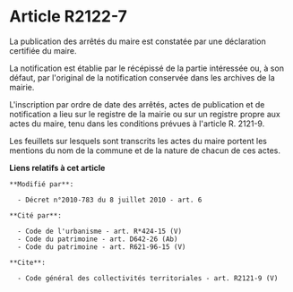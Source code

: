 # Article R2122-7

La publication des arrêtés du maire est constatée par une déclaration certifiée du maire. 

La notification est établie par le récépissé de la partie intéressée ou, à son défaut, par l'original de la notification
conservée dans les archives de la mairie. 

L'inscription par ordre de date des arrêtés, actes de publication et de notification a lieu sur le registre de la mairie ou
sur un registre propre aux actes du maire, tenu dans les conditions prévues à l'article R. 2121-9. 

Les feuillets sur lesquels sont transcrits les actes du maire portent les mentions du nom de la commune et de la nature de
chacun de ces actes.

**Liens relatifs à cet article**

	**Modifié par**:

	  - Décret n°2010-783 du 8 juillet 2010 - art. 6

	**Cité par**:

	  - Code de l'urbanisme - art. R*424-15 (V)
	  - Code du patrimoine - art. D642-26 (Ab)
	  - Code du patrimoine - art. R621-96-15 (V)

	**Cite**:

	  - Code général des collectivités territoriales - art. R2121-9 (V)
